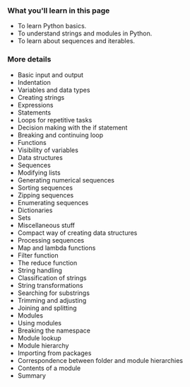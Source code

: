 ### What you'll learn in this page
- To learn Python basics.
- To understand strings and modules in Python.
- To learn about sequences and iterables.

### More details 
- Basic input and output
- Indentation
- Variables and data types
- Creating strings
- Expressions
- Statements
- Loops for repetitive tasks
- Decision making with the if statement
- Breaking and continuing loop
- Functions
- Visibility of variables
- Data structures
- Sequences
- Modifying lists
- Generating numerical sequences
- Sorting sequences
- Zipping sequences
- Enumerating sequences
- Dictionaries
- Sets
- Miscellaneous stuff
- Compact way of creating data structures
- Processing sequences
- Map and lambda functions
- Filter function
- The reduce function
-	String handling
-	Classification of strings
-	String transformations
-	Searching for substrings
-	Trimming and adjusting
-	Joining and splitting
-	Modules
-	Using modules
-	Breaking the namespace
-	Module lookup
-	Module hierarchy
-	Importing from packages
-	Correspondence between folder and module hierarchies
-	Contents of a module
-	Summary
